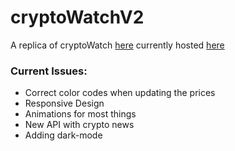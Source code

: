 # cryptoWatchV2

A replica of cryptoWatch [here](https://cryptowatchiiitlnew.netlify.app/) currently hosted [here](https://cryptowatchv2.netlify.app/)

### Current Issues:

- Correct color codes when updating the prices
- Responsive Design
- Animations for most things
- New API with crypto news
- Adding dark-mode
